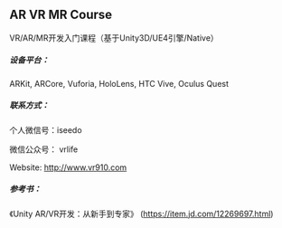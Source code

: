 ## AR VR MR Course

VR/AR/MR开发入门课程（基于Unity3D/UE4引擎/Native）

##### 设备平台：
ARKit, ARCore, Vuforia, HoloLens, HTC Vive, Oculus Quest

##### 联系方式：

个人微信号：iseedo

微信公众号： vrlife

Website: http://www.vr910.com



##### 参考书：

《Unity AR/VR开发：从新手到专家》
(https://item.jd.com/12269697.html)
